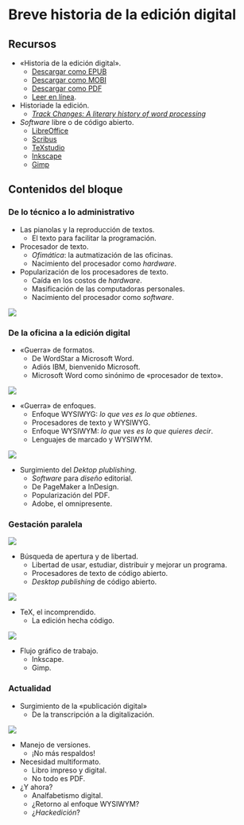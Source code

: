 # Breve historia de la edición digital

## Recursos

* «Historia de la edición digital».
	* [Descargar como EPUB](https://github.com/NikaZhenya/historia-de-la-edicion-digital/blob/master/ebooks/produccion/historia-de-la-edicion-digital.epub?raw=true)
	* [Descargar como MOBI](https://github.com/NikaZhenya/historia-de-la-edicion-digital/blob/master/ebooks/produccion/historia-de-la-edicion-digital.mobi?raw=true)
	* [Descargar como PDF](https://github.com/NikaZhenya/historia-de-la-edicion-digital/raw/master/ebooks/produccion/historia-de-la-edicion-digital.pdf)
	* [Leer en línea](https://nikazhenya.gitbooks.io/historia-de-la-edicion-digital/content/).
* Historiade la edición.
	* [*Track Changes: A literary history of word processing*](https://github.com/ColectivoPerroTriste/taller-secretaria-cultura-colima/raw/master/bloque01/recursos/track-changes.epub)
* *Software* libre o de código abierto.
	* [LibreOffice](https://es.libreoffice.org/)
	* [Scribus](https://www.scribus.net/)
	* [TeXstudio](http://texstudio.sourceforge.net/)
	* [Inkscape](https://inkscape.org/es/)
	* [Gimp](https://www.gimp.org/)

## Contenidos del bloque

### De lo técnico a lo administrativo

* Las pianolas y la reproducción de textos.
	* El texto para facilitar la programación.
* Procesador de texto.
	* *Ofimática*: la autmatización de las oficinas.
	* Nacimiento del procesador como *hardware*.  
* Popularización de los procesadores de texto.
	* Caída en los costos de *hardware*.
	* Masificación de las computadoras personales.
	* Nacimiento del procesador como *software*.
  
![](recursos/imagen01.jpg)
  
### De la oficina a la edición digital

* «Guerra» de formatos.
	* De WordStar a Microsoft Word.
	* Adiós IBM, bienvenido Microsoft.
	* Microsoft Word como sinónimo de «procesador de texto».
  
![](recursos/imagen02.jpg)
  
* «Guerra» de enfoques.
	* Enfoque WYSIWYG: *lo que ves es lo que obtienes*.
	* Procesadores de texto y WYSIWYG.
	* Enfoque WYSIWYM: *lo que ves es lo que quieres decir*.
	* Lenguajes de marcado y WYSIWYM.

![](recursos/imagen03.jpg)
  
* Surgimiento del *Dektop plublishing*.
	* *Software* para *diseño* editorial.
	* De PageMaker a InDesign.
	* Popularización del PDF.
	* Adobe, el omnipresente.
  
### Gestación paralela

![](recursos/imagen04.jpg)

* Búsqueda de apertura y de libertad.
	* Libertad de usar, estudiar, distribuir y mejorar un programa.
	* Procesadores de texto de código abierto.
	* *Desktop publishing* de código abierto.

![](recursos/imagen05.jpg)

* TeX, el incomprendido.
	* La edición hecha código.

![](recursos/imagen06.jpg)

* Flujo gráfico de trabajo.
	* Inkscape.
	* Gimp.
  
### Actualidad

* Surgimiento de la «publicación digital»
	* De la transcripción a la digitalización.

![](recursos/imagen07.jpg)

* Manejo de versiones.
	* ¡No más respaldos!
* Necesidad multiformato.
	* Libro impreso y digital.
	* No todo es PDF.
* ¿Y ahora?
	* Analfabetismo digital.
	* ¿Retorno al enfoque WYSIWYM?
	* ¿*Hackedición*?
 

